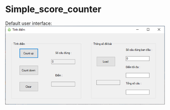 # Simple_score_counter
Default user interface:  
<img src="https://github.com/thotranhuu99/Simple_score_counter/blob/master/Image/Capture.PNG">  
